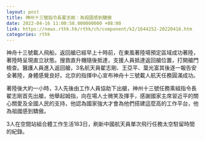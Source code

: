 ```yaml
---
layout: post
title: 神州十三號指令長翟志剛：為祖國感到驕傲
date: 2022-04-16 11:00:58.000000000 +08:00
link: https://news.rthk.hk/rthk/ch/component/k2/1644252-20220416.htm
categories: rthk
---
```


神舟十三號載人飛船，返回艙已經早上十時前，在東風著陸場預定區域成功著陸，著陸時呈現直立狀態。搜救直升機隨後抵達，支援人員抵達返回艙位置，打開艙門檢查。醫護人員進入返回艙，3名航天員翟志剛、王亞平、葉光富其後逐一報告安全著陸，身體感覺良好。北京的指揮中心宣布神舟十三號載人航天任務圓滿成功。

著陸後大約一小時，3人先後由工作人員協助下出艙，神州十三號任務乘組指令長翟志剛首先出艙，他舉起姆指，向在場人士微笑及揮手，感謝國家主席習近平的關心關愛及全國人民的支持，他認為國家強大才會為他們搭建這麼高的工作平台，他為祖國感到驕傲。

3人在空間站組合體工作生活183日，刷新中國航天員單次飛行任務太空駐留時間的紀錄。
